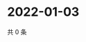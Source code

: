 # 2022-01-03

共 0 条

<!-- BEGIN WEIBO -->
<!-- 最后更新时间 Mon Jan 03 2022 14:00:45 GMT+0800 (China Standard Time) -->

<!-- END WEIBO -->
